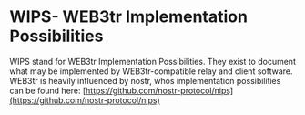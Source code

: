 # WIPS- WEB3tr Implementation Possibilities 

WIPS stand for WEB3tr Implementation Possibilities. They exist to document what may be implemented by WEB3tr-compatible relay and client software.
WEB3tr is heavily influenced by nostr, whos implementation possibilities can be found here: [https://github.com/nostr-protocol/nips](https://github.com/nostr-protocol/nips)


